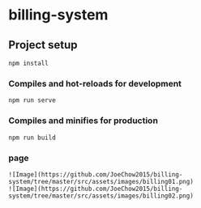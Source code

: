 # billing-system

## Project setup
```
npm install
```

### Compiles and hot-reloads for development
```
npm run serve
```

### Compiles and minifies for production
```
npm run build
```
### page
```
![Image](https://github.com/JoeChow2015/billing-system/tree/master/src/assets/images/billing01.png)
![Image](https://github.com/JoeChow2015/billing-system/tree/master/src/assets/images/billing02.png)